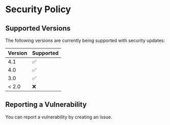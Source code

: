 # Security Policy

## Supported Versions

The following versions are currently being supported with security updates:

| Version | Supported          |
| ------- | ------------------ |
| 4.1   | :white_check_mark: |
| 4.0   | :white_check_mark: |
| 3.0   | :white_check_mark: |
| < 2.0   | :x:                |

## Reporting a Vulnerability

You can report a vulnerability by creating an issue.
